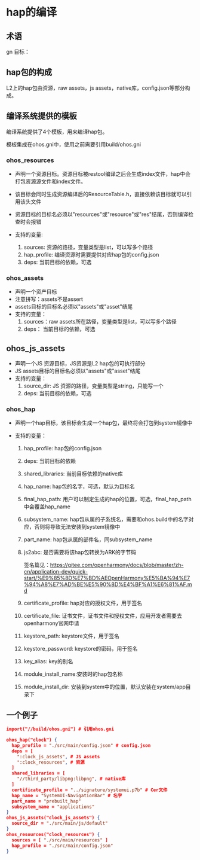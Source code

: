 # hap的编译

## 术语

gn 目标： 

## hap包的构成

L2上的hap包由资源，raw assets，js assets，native库，config.json等部分构成。


## 编译系统提供的模板

编译系统提供了4个模板，用来编译hap包。

模板集成在ohos.gni中，使用之前需要引用build/ohos.gni

### ohos_resources

- 声明一个资源目标。资源目标被restool编译之后会生成index文件，hap中会打包资源源文件和index文件。
- 该目标会同时生成资源编译后的ResourceTable.h，直接依赖该目标就可以引用该头文件

- 资源目标的目标名必须以"resources"或"resource"或"res"结尾，否则编译检查时会报错
- 支持的变量:
  1. sources: 资源的路径，变量类型是list，可以写多个路径
  2. hap_profile: 编译资源时需要提供对应hap包的config.json
  3. deps: 当前目标的依赖，可选

### ohos_assets

- 声明一个资产目标
- 注意拼写：assets不是assert
- assets目标的目标名必须以"assets"或"asset"结尾
- 支持的变量：
  1. sources：raw assets所在路径，变量类型是list，可以写多个路径
  2. deps： 当前目标的依赖，可选

## ohos_js_assets

- 声明一个JS 资源目标，JS资源是L2 hap包的可执行部分
- JS assets目标的目标名必须以"assets"或"asset"结尾
- 支持的变量：
  1. source_dir: JS 资源的路径，变量类型是string，只能写一个
  2. deps: 当前目标的依赖，可选

### ohos_hap

- 声明一个hap目标，该目标会生成一个hap包，最终将会打包到system镜像中

- 支持的变量：

  1.  hap_profile: hap包的config.json

  2. deps: 当前目标的依赖

  3. shared_libraries: 当前目标依赖的native库

  4. hap_name: hap包的名字，可选，默认为目标名

  5. final_hap_path: 用户可以制定生成的hap的位置，可选，final_hap_path中会覆盖hap_name

  6. subsystem_name: hap包从属的子系统名，需要和ohos.build中的名字对应，否则将导致无法安装到system镜像中

  7. part_name: hap包从属的部件名，同subsystem_name

  8. js2abc: 是否需要将该hap包转换为ARK的字节码

     签名篇见：https://gitee.com/openharmony/docs/blob/master/zh-cn/application-dev/quick-start/%E9%85%8D%E7%BD%AEOpenHarmony%E5%BA%94%E7%94%A8%E7%AD%BE%E5%90%8D%E4%BF%A1%E6%81%AF.md

  9. certificate_profile: hap对应的授权文件，用于签名

  10. certificate_file: 证书文件，证书文件和授权文件，应用开发者需要去openharmony官网申请

  11. keystore_path: keystore文件，用于签名

  12. keystore_password: keystore的密码，用于签名

  13. key_alias: key的别名 

  14. module_install_name:安装时的hap包名称

  15. module_install_dir: 安装到system中的位置，默认安装在system/app目录下

## 一个例子

```json
import("//build/ohos.gni") # 引用ohos.gni

ohos_hap("clock") {
  hap_profile = "./src/main/config.json" # config.json
  deps = [
    ":clock_js_assets", # JS assets
    ":clock_resources", # 资源
  ]
  shared_libraries = [
    "//third_party/libpng:libpng", # native库
  ]
  certificate_profile = "../signature/systemui.p7b" # Cer文件
  hap_name = "SystemUI-NavigationBar" # 名字
  part_name = "prebuilt_hap"
  subsystem_name = "applications"
}
ohos_js_assets("clock_js_assets") {
  source_dir = "./src/main/js/default"
}
ohos_resources("clock_resources") {
  sources = [ "./src/main/resources" ]
  hap_profile = "./src/main/config.json"
}
```

